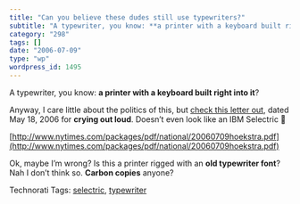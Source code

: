 ```yaml
---
title: "Can you believe these dudes still use typewriters?"
subtitle: "A typewriter, you know: **a printer with a keyboard built right into it**?"
category: "298"
tags: []
date: "2006-07-09"
type: "wp"
wordpress_id: 1495
---
```

A typewriter, you know: **a printer with a keyboard built right into it**? 

Anyway, I care little about the politics of this, but [check this letter out](http://www.nytimes.com/packages/pdf/national/20060709hoekstra.pdf), dated May 18, 2006 for **crying out loud**. Doesn’t even look like an IBM Selectric 🙂

[http://www.nytimes.com/packages/pdf/national/20060709hoekstra.pdf](http://www.nytimes.com/packages/pdf/national/20060709hoekstra.pdf)

Ok, maybe I’m wrong? Is this a printer rigged with an **old typewriter font**? Nah I don’t think so. **Carbon copies** anyone?

Technorati Tags: [selectric](http://www.technorati.com/tag/selectric), [typewriter](http://www.technorati.com/tag/typewriter)